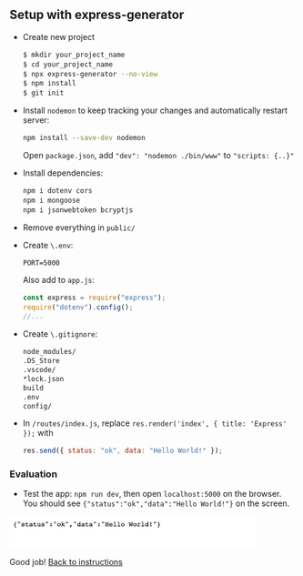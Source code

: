 ## Setup with express-generator

- Create new project

  ```bash
  $ mkdir your_project_name
  $ cd your_project_name
  $ npx express-generator --no-view
  $ npm install
  $ git init
  ```

- Install `nodemon` to keep tracking your changes and automatically restart server:

  ```bash
  npm install --save-dev nodemon
  ```

  Open `package.json`, add `"dev": "nodemon ./bin/www"` to `"scripts: {..}"`

- Install dependencies:

  ```bash
  npm i dotenv cors
  npm i mongoose
  npm i jsonwebtoken bcryptjs
  ```

- Remove everything in `public/`

- Create `\.env`:

  ```
  PORT=5000
  ```

  Also add to `app.js`:

  ```javascript
  const express = require("express");
  require("dotenv").config();
  //...
  ```

- Create `\.gitignore`:

  ```
  node_modules/
  .DS_Store
  .vscode/
  *lock.json
  build
  .env
  config/
  ```

- In `/routes/index.js`, replace `res.render('index', { title: 'Express' });` with
  ```javascript
  res.send({ status: "ok", data: "Hello World!" });
  ```

### Evaluation

- Test the app: `npm run dev`, then open `localhost:5000` on the browser. You should see `{"status":"ok","data":"Hello World!"}` on the screen.

![](./images/000_init.png)

Good job! [Back to instructions](/README.md)
